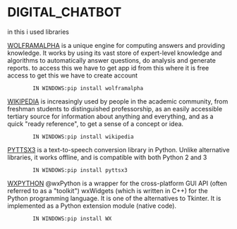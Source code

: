# DIGITAL_CHATBOT


in this i used libraries

<a href="https://www.wolframalpha.com/">WOLFRAMALPHA</a> is a unique engine for computing answers and providing knowledge. It works by using its vast store of expert-level knowledge and algorithms to automatically answer questions, do analysis and generate reports.
		to access this we have to get app id from this where it is free access to get this we have to create account
			
			IN WINDOWS:pip install wolframalpha
			
<a href="https://www.wikipedia.org/">WIKIPEDIA</a> is increasingly used by people in the academic community, from freshman students to distinguished professorship, as an easily accessible tertiary source for information about anything and everything, and as a quick "ready reference", to get a sense of a concept or idea.
			
			IN WINDOWS:pip install wikipedia
			
<a href="https://pypi.org/project/pyttsx3/">PYTTSX3</a> is a text-to-speech conversion library in Python. Unlike alternative libraries, it works offline, and is compatible with both Python 2 and 3 


			
			IN WINDOWS:pip install pyttsx3
			

<a href="https://www.wxpython.org/">WXPYTHON</a> @wxPython is a wrapper for the cross-platform GUI API (often referred to as a "toolkit") wxWidgets (which is written in C++) for the Python programming language. It is one of the alternatives to Tkinter. It is implemented as a Python extension module (native code).
			
			IN WINDOWS:pip install WX
